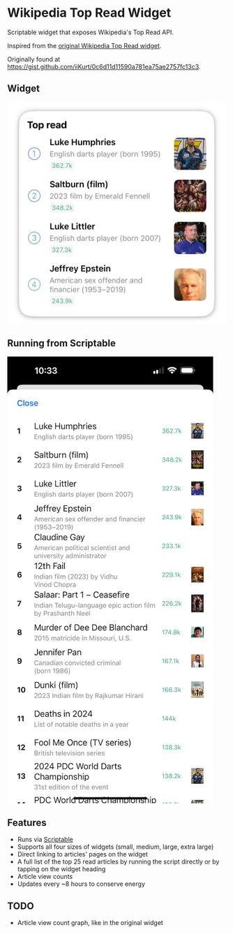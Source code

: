 # Wikipedia Top Read Widget
Scriptable widget that exposes Wikipedia's Top Read API.

Inspired from the [original Wikipedia Top Read widget](https://design.wikimedia.org/blog/2021/04/26/bringing-wikipedia-to-the-homescreen-on-ios.html).

Originally found at https://gist.github.com/iiKurt/0c6d11d11590a781ea75ae2757fc13c3.

## Widget
![Widget screenshot](Widget.png "Title")

## Running from Scriptable
![App screenshot](App.png?raw=true "Title")

## Features
- Runs via [Scriptable](https://scriptable.app)
- Supports all four sizes of widgets (small, medium, large, extra large)
- Direct linking to articles' pages on the widget
- A full list of the top 25 read articles by running the script directly or by tapping on the widget heading
- Article view counts
- Updates every ~8 hours to conserve energy

## TODO
- Article view count graph, like in the original widget
